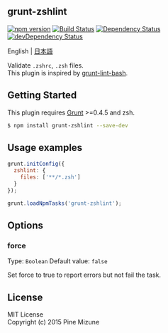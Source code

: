 grunt-zshlint
-------------

[![npm version](https://badge.fury.io/js/grunt-zshlint.svg)](http://badge.fury.io/js/grunt-zshlint)
[![Build Status](https://travis-ci.org/pine/grunt-zshlint.svg?branch=master)](https://travis-ci.org/pine/grunt-zshlint)
[![Dependency Status](https://david-dm.org/pine/grunt-zshlint.svg)](https://david-dm.org/pine/grunt-zshlint)
[![devDependency Status](https://david-dm.org/pine/grunt-zshlint/dev-status.svg)](https://david-dm.org/pine/grunt-zshlint#info=devDependencies)

English | [日本語](README-ja.md)

Validate `.zshrc`, `.zsh` files.<br />
This plugin is inspired by [grunt-lint-bash](https://github.com/oxyc/grunt-lint-bash).

## Getting Started

This plugin requires [Grunt](http://gruntjs.com) >=0.4.5 and zsh.

```sh
$ npm install grunt-zshlint --save-dev
```

## Usage examples

```js
grunt.initConfig({
  zshlint: {
    files: ['**/*.zsh']
  }
});

grunt.loadNpmTasks('grunt-zshlint');
```

## Options
### force

Type: `Boolean` Default value: `false`

Set force to true to report errors but not fail the task.

## License
MIT License<br />
Copyright (c) 2015 Pine Mizune